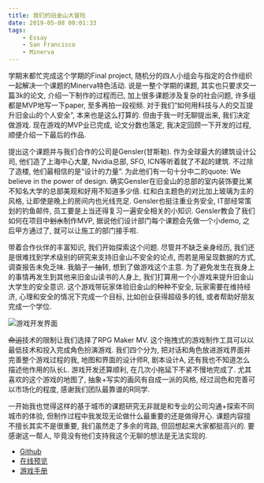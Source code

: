 ```yaml
---
title: 我们的旧金山大冒险
date: 2019-05-08 08:01:33
tags:
	- Essay
	- San Francisco
	- Minerva
---
```


学期末都忙完成这个学期的Final project, 随机分的四人小组会与指定的合作组织一起解决一个课题的Minerva特色活动. 说是一整个学期的课题, 其实也只要求交一篇3k的论文, 介绍一下制作的过程而已, 加上很多课题涉及复杂的社会问题, 许多组都是MVP地写一下paper, 至多再拍一段视频. 对于我们“如何用科技与人的交互提升旧金山的个人安全”, 本来也是这么打算的. 但由于我一时无聊提出来, 我们决定做游戏. 现在游戏的MVP业已完成, 论文分数也落定, 我决定回顾一下开发的过程, 顺便介绍一下最后的作品.

<!-- More -->
	
提出这个课题并与我们合作的公司是Gensler(甘斯勒). 作为全球最大的建筑设计公司, 他们造了上海中心大厦, Nvidia总部, SFO, ICN等听着就了不起的建筑. 不过除了造楼, 他们最相信的是“设计的力量”. 为此他们有一句十分中二的quote: We believe in the power of design. 确实Gensler在旧金山的总部的室内装饰要比某不知名大学的总部美观和好用不知道多少倍. 红和白主题色的对比加上玻璃为主的风格, 让即使是晚上的房间内也光线充足. Gensler也挺注重业务安全, IT部经常策划的钓鱼邮件, 员工要是上当还得复习一遍安全相关的小知识. Gensler教会了我们如何在项目中~~划水~~制作MVP, 据说他们设计部门每个课题会先做一个小demo, 之后甲方通过了, 就可以让施工的部门接手啦.
	
带着合作伙伴的丰富知识, 我们开始探索这个问题. 尽管并不缺乏亲身经历, 我们还是很难找到学术级别的研究来支持旧金山不安全的论点, 而若是用呈现数据的方式, 调查报告未免乏味. 我脑子一~~抽~~转, 想到了做游戏这个主意. 为了避免发生在我身上的事情再发生到其他来旧金山读书的人身上, 我们打算用一个小游戏来提升旧金山大学生的安全意识. 这个游戏带玩家体验旧金山的种种不安全, 玩家需要在维持经济, 心理和安全的情况下完成一个目标, 比如创业获得超级多的钱, 或者帮助好朋友完成一个学位.

![游戏开发界面](https://i.postimg.cc/kGC5NtPX/Image.png)
	
~~命运~~技术的限制让我们选择了RPG Maker MV. 这个拖拽式的游戏制作工具可以以最低技术和投入完成角色扮演游戏. 我们四个分为, 把对话和角色放进游戏界面并完善整个游戏过程的我, 地图和界面的设计师R, 剧本设计A, 还有我也不知道怎么描述他作用的队长L. 游戏开发还算顺利, 在几次小拖延下不紧不慢地完成了. 尤其喜欢的这个游戏的地图了, 抽象+写实的画风有自成一派的风格, 经过润色和完善可以市场化的程度, 感谢我们团队最靠谱的R同学.
	
一开始我也觉得这样的基于城市的课题研究无非就是和专业的公司沟通+探索不同城市的体验, 但制作过程中我发现无论做什么最重要的还是做得开心. 课题内容擅不擅长其实不是很重要, 我们虽然走了多余的弯路, 但回想起来大家都挺高兴的. 要感谢这一帮人, 毕竟没有他们支持我这个无聊的想法是无法实现的.

- [Github](https://github.com/9r0x/Safe_francisco)
- [在线预览](https://9r0x.github.io/Safe_francisco)
- [游戏手册](https://github.com/9r0x/Safe_francisco/releases/download/v1.0/Game_Manual.pdf)
